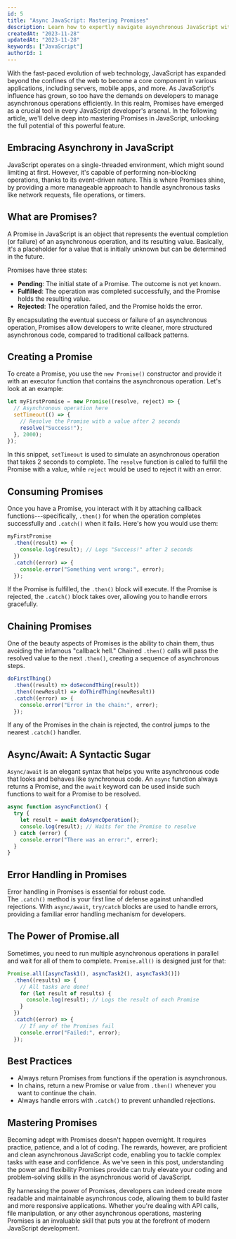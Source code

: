 ```yaml
---
id: 5
title: "Async JavaScript: Mastering Promises"
description: Learn how to expertly navigate asynchronous JavaScript with Promises. This comprehensive guide will elevate your coding skills and streamline your async code.
createdAt: "2023-11-28"
updatedAt: "2023-11-28"
keywords: ["JavaScript"]
authorId: 1
---
```


With the fast-paced evolution of web technology, JavaScript has expanded beyond the confines of the web to become a core component in various applications, including servers, mobile apps, and more. As JavaScript's influence has grown, so too have the demands on developers to manage asynchronous operations efficiently. In this realm, Promises have emerged as a crucial tool in every JavaScript developer's arsenal. In the following article, we'll delve deep into mastering Promises in JavaScript, unlocking the full potential of this powerful feature.

## Embracing Asynchrony in JavaScript

JavaScript operates on a single-threaded environment, which might sound limiting at first. However, it's capable of performing non-blocking operations, thanks to its event-driven nature. This is where Promises shine, by providing a more manageable approach to handle asynchronous tasks like network requests, file operations, or timers.

## What are Promises?

A Promise in JavaScript is an object that represents the eventual completion (or failure) of an asynchronous operation, and its resulting value. Basically, it's a placeholder for a value that is initially unknown but can be determined in the future.

Promises have three states:

- **Pending**: The initial state of a Promise. The outcome is not yet known.
- **Fulfilled**: The operation was completed successfully, and the Promise holds the resulting value.
- **Rejected**: The operation failed, and the Promise holds the error.

By encapsulating the eventual success or failure of an asynchronous operation, Promises allow developers to write cleaner, more structured asynchronous code, compared to traditional callback patterns.

## Creating a Promise

To create a Promise, you use the `new Promise()` constructor and provide it with an executor function that contains the asynchronous operation. Let's look at an example:

```js
let myFirstPromise = new Promise((resolve, reject) => {
  // Asynchronous operation here
  setTimeout(() => {
    // Resolve the Promise with a value after 2 seconds
    resolve("Success!");
  }, 2000);
});
```

In this snippet, `setTimeout` is used to simulate an asynchronous operation that takes 2 seconds to complete. The `resolve` function is called to fulfill the Promise with a value, while `reject` would be used to reject it with an error.

## Consuming Promises

Once you have a Promise, you interact with it by attaching callback functions---specifically, `.then()` for when the operation completes successfully and `.catch()` when it fails. Here's how you would use them:

```js
myFirstPromise
  .then((result) => {
    console.log(result); // Logs "Success!" after 2 seconds
  })
  .catch((error) => {
    console.error("Something went wrong:", error);
  });
```

If the Promise is fulfilled, the `.then()` block will execute. If the Promise is rejected, the `.catch()` block takes over, allowing you to handle errors gracefully.

## Chaining Promises

One of the beauty aspects of Promises is the ability to chain them, thus avoiding the infamous "callback hell." Chained `.then()` calls will pass the resolved value to the next `.then()`, creating a sequence of asynchronous steps.

```js
doFirstThing()
  .then((result) => doSecondThing(result))
  .then((newResult) => doThirdThing(newResult))
  .catch((error) => {
    console.error("Error in the chain:", error);
  });
```

If any of the Promises in the chain is rejected, the control jumps to the nearest `.catch()` handler.

## Async/Await: A Syntactic Sugar

`Async/await` is an elegant syntax that helps you write asynchronous code that looks and behaves like synchronous code. An `async` function always returns a Promise, and the `await` keyword can be used inside such functions to wait for a Promise to be resolved.

```js
async function asyncFunction() {
  try {
    let result = await doAsyncOperation();
    console.log(result); // Waits for the Promise to resolve
  } catch (error) {
    console.error("There was an error:", error);
  }
}
```

## Error Handling in Promises

Error handling in Promises is essential for robust code. The `.catch()` method is your first line of defense against unhandled rejections. With `async/await`, `try/catch` blocks are used to handle errors, providing a familiar error handling mechanism for developers.

## The Power of Promise.all

Sometimes, you need to run multiple asynchronous operations in parallel and wait for all of them to complete. `Promise.all()` is designed just for that:

```js
Promise.all([asyncTask1(), asyncTask2(), asyncTask3()])
  .then((results) => {
    // All tasks are done!
    for (let result of results) {
      console.log(result); // Logs the result of each Promise
    }
  })
  .catch((error) => {
    // If any of the Promises fail
    console.error("Failed:", error);
  });
```

## Best Practices

- Always return Promises from functions if the operation is asynchronous.
- In chains, return a new Promise or value from `.then()` whenever you want to continue the chain.
- Always handle errors with `.catch()` to prevent unhandled rejections.

## Mastering Promises

Becoming adept with Promises doesn't happen overnight. It requires practice, patience, and a lot of coding. The rewards, however, are proficient and clean asynchronous JavaScript code, enabling you to tackle complex tasks with ease and confidence. As we've seen in this post, understanding the power and flexibility Promises provide can truly elevate your coding and problem-solving skills in the asynchronous world of JavaScript.

By harnessing the power of Promises, developers can indeed create more readable and maintainable asynchronous code, allowing them to build faster and more responsive applications. Whether you're dealing with API calls, file manipulation, or any other asynchronous operations, mastering Promises is an invaluable skill that puts you at the forefront of modern JavaScript development.
